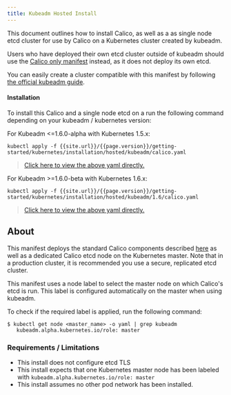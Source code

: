 ```yaml
---
title: Kubeadm Hosted Install
---
```


This document outlines how to install Calico, as well as a as single node
etcd cluster for use by Calico on a Kubernetes cluster created by kubeadm.

Users who have deployed their own etcd cluster outside of kubeadm should
use the [Calico only manifest](../hosted) instead, as it does not deploy its
own etcd.

You can easily create a cluster compatible with this manifest by following [the official kubeadm guide](http://kubernetes.io/docs/getting-started-guides/kubeadm/).

#### Installation

To install this Calico and a single node etcd on a run the following command
depending on your kubeadm / kubernetes version:

For Kubeadm <=1.6.0-alpha with Kubernetes 1.5.x:

```
kubectl apply -f {{site.url}}/{{page.version}}/getting-started/kubernetes/installation/hosted/kubeadm/calico.yaml
```

>[Click here to view the above yaml directly.](calico.yaml)

For Kubeadm >=1.6.0-beta with Kubernetes 1.6.x:

```
kubectl apply -f {{site.url}}/{{page.version}}/getting-started/kubernetes/installation/hosted/kubeadm/1.6/calico.yaml
```

>[Click here to view the above yaml directly.](1.6/calico.yaml)

## About

This manifest deploys the standard Calico components described
[here]({{site.baseurl}}/{{page.version}}/getting-started/kubernetes/installation/hosted)
as well as a dedicated Calico etcd node on the Kubernetes master.  Note that in a production cluster, it is
recommended you use a secure, replicated etcd cluster.

This manifest uses a node label to select the master node on which Calico's etcd is run. This label is configured
automatically on the master when using kubeadm.

To check if the required label is applied, run the following command:

```shell
$ kubectl get node <master_name> -o yaml | grep kubeadm
   kubeadm.alpha.kubernetes.io/role: master
```

### Requirements / Limitations

* This install does not configure etcd TLS
* This install expects that one Kubernetes master node has been labeled with `kubeadm.alpha.kubernetes.io/role: master`
* This install assumes no other pod network has been installed.
